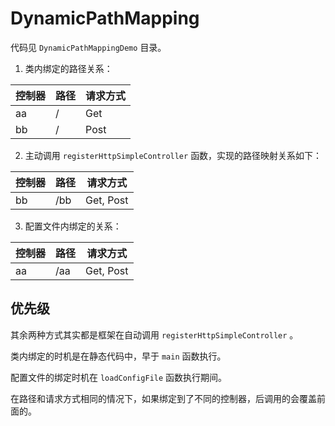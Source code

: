 # DynamicPathMapping

代码见 `DynamicPathMappingDemo` 目录。

1. 类内绑定的路径关系：

| 控制器 | 路径 | 请求方式 |
| ------ | ---- | -------- |
| aa     | /    | Get      |
| bb     | /    | Post     |

2. 主动调用 `registerHttpSimpleController` 函数，实现的路径映射关系如下：

| 控制器 | 路径 | 请求方式  |
| ------ | ---- | --------- |
| bb     | /bb  | Get, Post |

3. 配置文件内绑定的关系：

| 控制器 | 路径 | 请求方式  |
| ------ | ---- | --------- |
| aa     | /aa  | Get, Post |

## 优先级

其余两种方式其实都是框架在自动调用 `registerHttpSimpleController` 。

类内绑定的时机是在静态代码中，早于 `main` 函数执行。

配置文件的绑定时机在 `loadConfigFile` 函数执行期间。

在路径和请求方式相同的情况下，如果绑定到了不同的控制器，后调用的会覆盖前面的。
